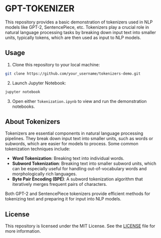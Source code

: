 # GPT-TOKENIZER

This repository provides a basic demonstration of tokenizers used in NLP models like GPT-2, SentencePiece, etc. Tokenizers play a crucial role in natural language processing tasks by breaking down input text into smaller units, typically tokens, which are then used as input to NLP models.

## Usage

1. Clone this repository to your local machine:

```bash
git clone https://github.com/your_username/tokenizers-demo.git
```

2. Launch Jupyter Notebook:

```bash
jupyter notebook
```

3. Open either `Tokenization.ipynb` to view and run the demonstration notebooks.

## About Tokenizers

Tokenizers are essential components in natural language processing pipelines. They break down input text into smaller units, such as words or subwords, which are easier for models to process. Some common tokenization techniques include:

- **Word Tokenization**: Breaking text into individual words.
- **Subword Tokenization**: Breaking text into smaller subword units, which can be especially useful for handling out-of-vocabulary words and morphologically rich languages.
- **Byte Pair Encoding (BPE)**: A subword tokenization algorithm that iteratively merges frequent pairs of characters.

Both GPT-2 and SentencePiece tokenizers provide efficient methods for tokenizing text and preparing it for input into NLP models.

## License

This repository is licensed under the MIT License. See the [LICENSE](./LICENSE) file for more information.